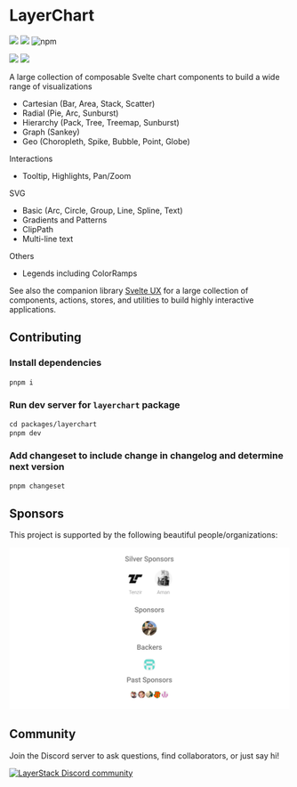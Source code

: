 # LayerChart

![](https://img.shields.io/github/license/techniq/layerchart?style=flat)
[![](https://img.shields.io/npm/v/layerchart?style=flat)](https://www.npmjs.com/package/layerchart)
![npm](https://img.shields.io/npm/dw/layerchart?style=flat&color=orange)

![](https://img.shields.io/github/license/layerchart?style=flat)
[![](https://dcbadge.vercel.app/api/server/697JhMPD3t?style=flat)](https://discord.gg/697JhMPD3t)

A large collection of composable Svelte chart components to build a wide range of visualizations

- Cartesian (Bar, Area, Stack, Scatter)
- Radial (Pie, Arc, Sunburst)
- Hierarchy (Pack, Tree, Treemap, Sunburst)
- Graph (Sankey)
- Geo (Choropleth, Spike, Bubble, Point, Globe)

Interactions

- Tooltip, Highlights, Pan/Zoom

SVG

- Basic (Arc, Circle, Group, Line, Spline, Text)
- Gradients and Patterns
- ClipPath
- Multi-line text

Others

- Legends including ColorRamps

See also the companion library [Svelte UX](http://svelte-ux.techniq.dev) for a large collection of components, actions, stores, and utilities to build highly interactive applications.

## Contributing

### Install dependencies

```
pnpm i
```

### Run dev server for `layerchart` package

```
cd packages/layerchart
pnpm dev
```

### Add changeset to include change in changelog and determine next version

```
pnpm changeset
```

## Sponsors

This project is supported by the following beautiful people/organizations:

<p align="center">
  <a href="https://github.com/sponsors/techniq">
    <img src='https://github.com/techniq/sponsorkit/blob/main/sponsors.svg?raw=true' alt="Logos from Sponsors" />
  </a>
</p>

## Community

Join the Discord server to ask questions, find collaborators, or just say hi!

<a href="https://discord.gg/697JhMPD3t" alt="LayerStack Discord community">
<picture>
  <source media="(prefers-color-scheme: dark)" srcset="https://invidget.switchblade.xyz/697JhMPD3t">
  <img alt="LayerStack Discord community" src="https://invidget.switchblade.xyz/697JhMPD3t?theme=light">
</picture>
</a>
